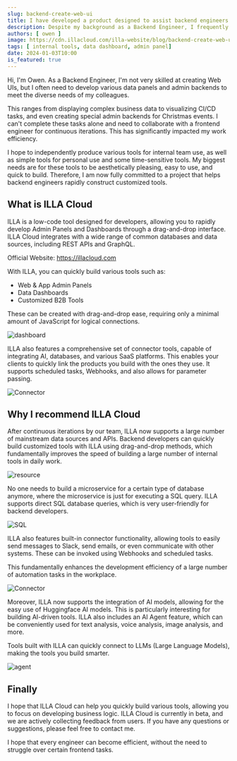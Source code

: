 ```yaml
---
slug: backend-create-web-ui
title: I have developed a product designed to assist backend engineers in rapidly constructing Admin Panels, Data Dashboards, and Web UIs
description: Despite my background as a Backend Engineer, I frequently found myself immersed in creating numerous data dashboards and admin panels to cater to my colleagues' diverse needs. From showcasing multifaceted business data to visualizing CI/CD tasks and crafting a special Admin Panel for a Christmas event, I managed to accomplish all these in just 14 days.
authors: [ owen ]
image: https://cdn.illacloud.com/illa-website/blog/backend-create-web-ui/cover.png
tags: [ internal tools, data dashboard, admin panel]
date: 2024-01-03T10:00
is_featured: true
---
```


Hi, I'm Owen. As a Backend Engineer, I'm not very skilled at creating Web UIs, but I often need to develop various data panels and admin backends to meet the diverse needs of my colleagues. 

This ranges from displaying complex business data to visualizing CI/CD tasks, and even creating special admin backends for Christmas events. I can't complete these tasks alone and need to collaborate with a frontend engineer for continuous iterations. This has significantly impacted my work efficiency.

I hope to independently produce various tools for internal team use, as well as simple tools for personal use and some time-sensitive tools. My biggest needs are for these tools to be aesthetically pleasing, easy to use, and quick to build. Therefore, I am now fully committed to a project that helps backend engineers rapidly construct customized tools.

## What is ILLA Cloud

ILLA is a low-code tool designed for developers, allowing you to rapidly develop Admin Panels and Dashboards through a drag-and-drop interface. ILLA Cloud integrates with a wide range of common databases and data sources, including REST APIs and GraphQL.

Official Website: https://illacloud.com

With ILLA, you can quickly build various tools such as:

- Web & App Admin Panels
- Data Dashboards
- Customized B2B Tools

These can be created with drag-and-drop ease, requiring only a minimal amount of JavaScript for logical connections.

![dashboard](https://cdn.illacloud.com/illa-website/blog/backend-create-web-ui/dashboard.png)

ILLA also features a comprehensive set of connector tools, capable of integrating AI, databases, and various SaaS platforms. This enables your clients to quickly link the products you build with the ones they use. It supports scheduled tasks, Webhooks, and also allows for parameter passing.

![Connector](https://cdn.illacloud.com/illa-website/blog/backend-create-web-ui/connector.png)

## Why I recommend ILLA Cloud

After continuous iterations by our team, ILLA now supports a large number of mainstream data sources and APIs. Backend developers can quickly build customized tools with ILLA using drag-and-drop methods, which fundamentally improves the speed of building a large number of internal tools in daily work.

![resource](https://cdn.illacloud.com/illa-website/blog/backend-create-web-ui/resource.png)

No one needs to build a microservice for a certain type of database anymore, where the microservice is just for executing a SQL query. ILLA supports direct SQL database queries, which is very user-friendly for backend developers.

![SQL](https://cdn.illacloud.com/illa-website/blog/backend-create-web-ui/sql.png)

ILLA also features built-in connector functionality, allowing tools to easily send messages to Slack, send emails, or even communicate with other systems. These can be invoked using Webhooks and scheduled tasks.

This fundamentally enhances the development efficiency of a large number of automation tasks in the workplace.

![Connector](https://cdn.illacloud.com/illa-website/blog/backend-create-web-ui/connector.png)

Moreover, ILLA now supports the integration of AI models, allowing for the easy use of Huggingface AI models. This is particularly interesting for building AI-driven tools. ILLA also includes an AI Agent feature, which can be conveniently used for text analysis, voice analysis, image analysis, and more.

Tools built with ILLA can quickly connect to LLMs (Large Language Models), making the tools you build smarter.

![agent](https://cdn.illacloud.com/illa-website/blog/backend-create-web-ui/agent.png)

## Finally

I hope that ILLA Cloud can help you quickly build various tools, allowing you to focus on developing business logic. ILLA Cloud is currently in beta, and we are actively collecting feedback from users. If you have any questions or suggestions, please feel free to contact me.

I hope that every engineer can become efficient, without the need to struggle over certain frontend tasks.